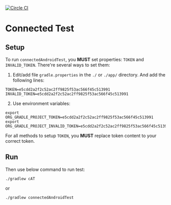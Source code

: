 [![Circle CI](https://circleci.com/gh/xcv58/Automatic-Code-Test/tree/master.svg?style=svg)](https://circleci.com/gh/xcv58/Automatic-Code-Test/tree/master)

# Connected Test
## Setup
To run `connectedAndroidTest`, you **MUST** set properties: `TOKEN` and `INVALID_TOKEN`.
There're several ways to set them:
1. Edit/add file `gradle.properties` in the `./` or `./app/` directory. And add the following lines:
```
TOKEN=e5cdd2a2f2c52ac2ff9825f53ac566f45c513991
INVALID_TOKEN=e5cdd2a2f2c52ac2ff9825f53ac566f45c513991
```

2. Use environment variables:
```
export ORG_GRADLE_PROJECT_TOKEN=e5cdd2a2f2c52ac2ff9825f53ac566f45c513991
export ORG_GRADLE_PROJECT_INVALID_TOKEN=e5cdd2a2f2c52ac2ff9825f53ac566f45c513991
```

For all methods to setup `TOKEN`, you **MUST** replace token content to your correct token.

## Run
Then use below command to run test:
```
./gradlew cAT
```
or
```
./gradlew connectedAndroidTest
```
